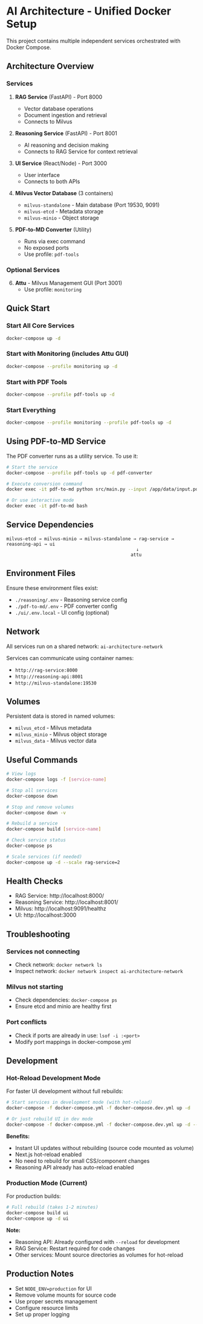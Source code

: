 # AI Architecture - Unified Docker Setup

This project contains multiple independent services orchestrated with Docker Compose.

## Architecture Overview

### Services

1. **RAG Service** (FastAPI) - Port 8000
   - Vector database operations
   - Document ingestion and retrieval
   - Connects to Milvus

2. **Reasoning Service** (FastAPI) - Port 8001
   - AI reasoning and decision making
   - Connects to RAG Service for context retrieval

3. **UI Service** (React/Node) - Port 3000
   - User interface
   - Connects to both APIs

4. **Milvus Vector Database** (3 containers)
   - `milvus-standalone` - Main database (Port 19530, 9091)
   - `milvus-etcd` - Metadata storage
   - `milvus-minio` - Object storage

5. **PDF-to-MD Converter** (Utility)
   - Runs via exec command
   - No exposed ports
   - Use profile: `pdf-tools`

### Optional Services

6. **Attu** - Milvus Management GUI (Port 3001)
   - Use profile: `monitoring`

## Quick Start

### Start All Core Services
```bash
docker-compose up -d
```

### Start with Monitoring (includes Attu GUI)
```bash
docker-compose --profile monitoring up -d
```

### Start with PDF Tools
```bash
docker-compose --profile pdf-tools up -d
```

### Start Everything
```bash
docker-compose --profile monitoring --profile pdf-tools up -d
```

## Using PDF-to-MD Service

The PDF converter runs as a utility service. To use it:

```bash
# Start the service
docker-compose --profile pdf-tools up -d pdf-converter

# Execute conversion command
docker exec -it pdf-to-md python src/main.py --input /app/data/input.pdf --output /app/data/output.md

# Or use interactive mode
docker exec -it pdf-to-md bash
```

## Service Dependencies

```
milvus-etcd → milvus-minio → milvus-standalone → rag-service → reasoning-api → ui
                                                ↓
                                              attu
```

## Environment Files

Ensure these environment files exist:
- `./reasoning/.env` - Reasoning service config
- `./pdf-to-md/.env` - PDF converter config
- `./ui/.env.local` - UI config (optional)

## Network

All services run on a shared network: `ai-architecture-network`

Services can communicate using container names:
- `http://rag-service:8000`
- `http://reasoning-api:8001`
- `http://milvus-standalone:19530`

## Volumes

Persistent data is stored in named volumes:
- `milvus_etcd` - Milvus metadata
- `milvus_minio` - Milvus object storage
- `milvus_data` - Milvus vector data

## Useful Commands

```bash
# View logs
docker-compose logs -f [service-name]

# Stop all services
docker-compose down

# Stop and remove volumes
docker-compose down -v

# Rebuild a service
docker-compose build [service-name]

# Check service status
docker-compose ps

# Scale services (if needed)
docker-compose up -d --scale rag-service=2
```

## Health Checks

- RAG Service: http://localhost:8000/
- Reasoning Service: http://localhost:8001/
- Milvus: http://localhost:9091/healthz
- UI: http://localhost:3000

## Troubleshooting

### Services not connecting
- Check network: `docker network ls`
- Inspect network: `docker network inspect ai-architecture-network`

### Milvus not starting
- Check dependencies: `docker-compose ps`
- Ensure etcd and minio are healthy first

### Port conflicts
- Check if ports are already in use: `lsof -i :<port>`
- Modify port mappings in docker-compose.yml

## Development

### Hot-Reload Development Mode

For faster UI development without full rebuilds:

```bash
# Start services in development mode (with hot-reload)
docker-compose -f docker-compose.yml -f docker-compose.dev.yml up -d

# Or just rebuild UI in dev mode
docker-compose -f docker-compose.yml -f docker-compose.dev.yml up -d --build ui
```

**Benefits:**
- Instant UI updates without rebuilding (source code mounted as volume)
- Next.js hot-reload enabled
- No need to rebuild for small CSS/component changes
- Reasoning API already has auto-reload enabled

### Production Mode (Current)

For production builds:
```bash
# Full rebuild (takes 1-2 minutes)
docker-compose build ui
docker-compose up -d ui
```

**Note:**
- Reasoning API: Already configured with `--reload` for development
- RAG Service: Restart required for code changes
- Other services: Mount source directories as volumes for hot-reload

## Production Notes

- Set `NODE_ENV=production` for UI
- Remove volume mounts for source code
- Use proper secrets management
- Configure resource limits
- Set up proper logging
